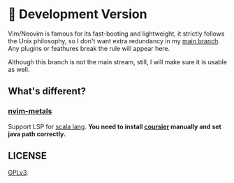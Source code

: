 # 🔧 Development Version

Vim/Neovim is famous for its fast-booting and lightweight,  it strictly follows the Unix philosophy, so I don't want extra redundancy in my [main branch](https://github.com/Rogerskelamen/nvim.lua/tree/main). Any plugins or feathures break the rule will appear here.

Although this branch is not the main stream, still, I will make sure it is usable as well.

## What's different?

### [nvim-metals](https://github.com/scalameta/nvim-metals)

Support LSP for [scala lang](https://www.scala-lang.org/).
**You need to install [coursier](https://get-coursier.io/docs/cli-installation) manually and set java path correctly.**

## LICENSE

[GPLv3](https://www.gnu.org/licenses/gpl-3.0.html).
